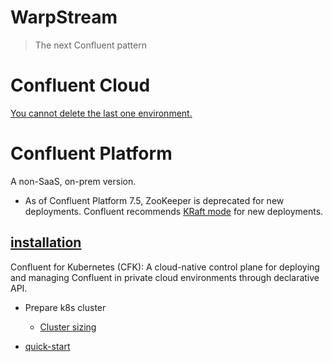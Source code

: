 # WarpStream
> The next Confluent pattern
# Confluent Cloud
[You cannot delete the last one environment.](https://docs.confluent.io/cloud/current/access-management/hierarchy/cloud-environments.html#delete-an-environment)

# Confluent Platform
A non-SaaS, on-prem version.
- As of Confluent Platform 7.5, ZooKeeper is deprecated for new deployments. Confluent recommends [KRaft mode](https://docs.confluent.io/platform/current/kafka-metadata/kraft.html#kraft-overview) for new deployments.

## [installation](https://www.confluent.io/installation/)
Confluent for Kubernetes (CFK): A cloud-native control plane for deploying and managing Confluent in private cloud environments through declarative API.
- Prepare k8s cluster
   - [Cluster sizing](https://docs.confluent.io/operator/current/co-plan.html#cluster-sizing)
   
- [quick-start](https://docs.confluent.io/operator/current/co-quickstart.html)
  
